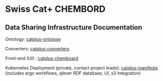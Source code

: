 # Swiss Cat+ CHEMBORD 

## Data Sharing Infrastructure Documentation

Ontology: [catplus-ontology](https://github.com/sdsc-ordes/catplus-ontology)

Converters: [catplus-converters](https://github.com/sdsc-ordes/catplus-converters)

Front-end (UI) : [catplus-chemboard](https://github.com/sdsc-ordes/catplus-chemboard)

Kubernetes Deployment (private, contact project leads): [catplus-manifests](https://github.com/sdsc-ordes/catplus-manifests) 
(includes argo workflows, qlever RDF database, UI, s3 integration)

